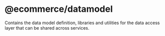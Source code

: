 # @ecommerce/datamodel

Contains the data model definition, libraries and utilities for the data access layer that can be shared across services.
